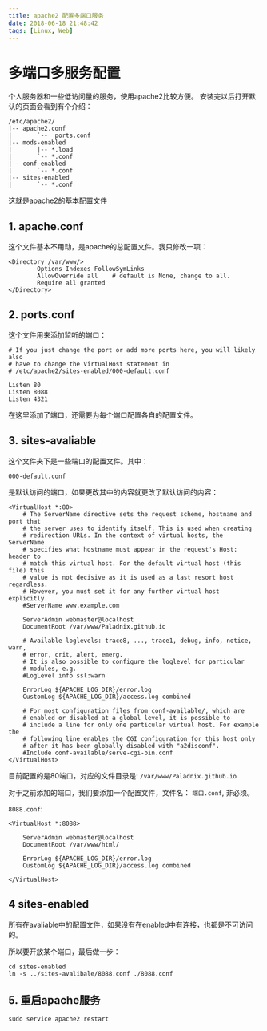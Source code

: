 ```yaml
---
title: apache2 配置多端口服务
date: 2018-06-18 21:48:42
tags: [Linux, Web]
---
```


# 多端口多服务配置

个人服务器和一些低访问量的服务，使用apache2比较方便。
安装完以后打开默认的页面会看到有个介绍：

 ```
/etc/apache2/
|-- apache2.conf
|       `--  ports.conf
|-- mods-enabled
|       |-- *.load
|       `-- *.conf
|-- conf-enabled
|       `-- *.conf
|-- sites-enabled
|       `-- *.conf

```
这就是apache2的基本配置文件

## 1. apache.conf 

这个文件基本不用动，是apache的总配置文件。我只修改一项：
```
<Directory /var/www/>
        Options Indexes FollowSymLinks
        AllowOverride all    # default is None, change to all.
        Require all granted
</Directory>
```

## 2. ports.conf

这个文件用来添加监听的端口：
```
# If you just change the port or add more ports here, you will likely also
# have to change the VirtualHost statement in
# /etc/apache2/sites-enabled/000-default.conf

Listen 80
Listen 8088
Listen 4321

```
在这里添加了端口，还需要为每个端口配置各自的配置文件。

## 3. sites-avaliable

这个文件夹下是一些端口的配置文件。其中：
```
000-default.conf
```
是默认访问的端口，如果更改其中的内容就更改了默认访问的内容：
```
<VirtualHost *:80>
	# The ServerName directive sets the request scheme, hostname and port that
	# the server uses to identify itself. This is used when creating
	# redirection URLs. In the context of virtual hosts, the ServerName
	# specifies what hostname must appear in the request's Host: header to
	# match this virtual host. For the default virtual host (this file) this
	# value is not decisive as it is used as a last resort host regardless.
	# However, you must set it for any further virtual host explicitly.
	#ServerName www.example.com

	ServerAdmin webmaster@localhost
	DocumentRoot /var/www/Paladnix.github.io

	# Available loglevels: trace8, ..., trace1, debug, info, notice, warn,
	# error, crit, alert, emerg.
	# It is also possible to configure the loglevel for particular
	# modules, e.g.
	#LogLevel info ssl:warn

	ErrorLog ${APACHE_LOG_DIR}/error.log
	CustomLog ${APACHE_LOG_DIR}/access.log combined

	# For most configuration files from conf-available/, which are
	# enabled or disabled at a global level, it is possible to
	# include a line for only one particular virtual host. For example the
	# following line enables the CGI configuration for this host only
	# after it has been globally disabled with "a2disconf".
	#Include conf-available/serve-cgi-bin.conf
</VirtualHost>

```

目前配置的是80端口，对应的文件目录是: `/var/www/Paladnix.github.io`

对于之前添加的端口，我们要添加一个配置文件，文件名： `端口.conf`, 非必须。

`8088.conf`:
```
<VirtualHost *:8088>

	ServerAdmin webmaster@localhost
	DocumentRoot /var/www/html/

	ErrorLog ${APACHE_LOG_DIR}/error.log
	CustomLog ${APACHE_LOG_DIR}/access.log combined

</VirtualHost>

```
## 4 sites-enabled

所有在avaliable中的配置文件，如果没有在enabled中有连接，也都是不可访问的。

所以要开放某个端口，最后做一步：
```
cd sites-enabled
ln -s ../sites-avalibale/8088.conf ./8088.conf
```

## 5. 重启apache服务

```
sudo service apache2 restart
```

